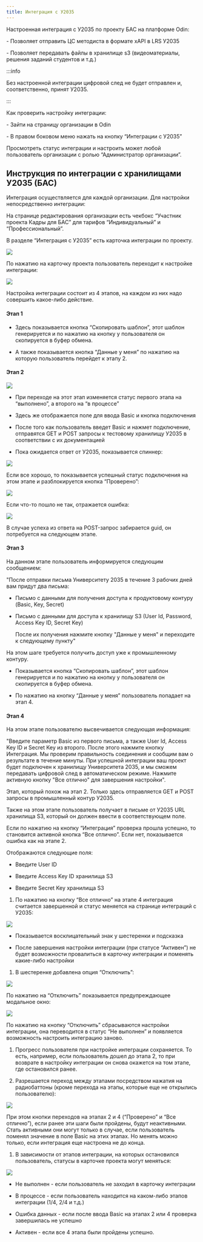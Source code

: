 ```yaml
---
title: Интеграция с У2035
---
```


Настроенная интеграция с У2035 по проекту БАС на платформе Odin:

\- Позволяет отправить ЦС методиста в формате xAPI в LRS У2035

\- Позволяет передавать файлы в хранилище s3 (видеоматериалы, решения заданий студентов и т.д.)

:::info 

Без настроенной интеграции цифровой след не будет отправлен и, соответственно, принят У2035.

:::

Как проверить настройку интеграции:

\- Зайти на страницу организации в Odin

\- В правом боковом меню нажать на кнопку “Интеграции с У2035”

Просмотреть статус интеграции и настроить может любой пользователь организации с ролью “Администратор организации”.

## Инструкция по интеграции с хранилищами У2035 (БАС)

Интеграция осуществляется для каждой организации.  Для настройки непосредственно интеграции:

На странице редактирования организации есть чекбокс “Участник проекта Кадры для БАС” для тарифов “Индивидуальный” и “Профессиональный”.

В разделе “Интеграция с У2035” есть карточка интеграции по проекту.

![](<../.gitbook/assets/image (31).png>)

По нажатию на карточку проекта пользователь переходит к настройке интеграции:

![](<../.gitbook/assets/image (32).png>)

Настройка интеграции состоит из 4 этапов, на каждом из них надо совершить какое-либо действие.

#### Этап 1

-  Здесь показывается кнопка “Скопировать шаблон”, этот шаблон генерируется и по нажатию на кнопку у пользователя он скопируется в буфер обмена.

-  А также показывается кнопка “Данные у меня” по нажатию на которую пользователь перейдет к этапу 2.

#### Этап 2

![](<../.gitbook/assets/image (33).png>)

-  При переходе на этот этап изменяется статус первого этапа на “выполнено”, а второго на “в процессе”

-  Здесь же отображается поле для ввода Basic и кнопка подключения

-  После того как пользователь введет Basic и нажмет подключение, отправятся GET и POST запросы к тестовому хранилищу У2035 в соответствии с их документацией

-  Пока ожидается ответ от У2035, показывается спиннер:

![](<../.gitbook/assets/image (34).png>)

Если все хорошо, то показывается успешный статус подключения на этом этапе и разблокируется кнопка “Проверено”:

![](<../.gitbook/assets/image (35).png>)

Если что-то пошло не так, отражается ошибка:

![](<../.gitbook/assets/image (36).png>)

В случае успеха из ответа на POST-запрос забирается guid, он потребуется на следующем этапе.

#### Этап 3

На данном этапе пользователь информируется следующим сообщением:

"После отправки письма Университету 2035 в течение 3 рабочих дней вам придут два письма:

-  Письмо с данными для получения доступа к продуктовому контуру (Basic, Key, Secret)

-  Письмо с данными для доступа к хранилищу S3 (User Id, Password, Access Key ID, Secret Key)

   После их получения нажмите кнопку "Данные у меня" и переходите к следующему пункту"

На этом шаге требуется получить доступ уже к промышленному контуру.

-  Показывается кнопка “Скопировать шаблон”, этот шаблон генерируется и по нажатию на кнопку у пользователя он скопируется в буфер обмена.

-  По нажатию на кнопку “Данные у меня” пользователь попадает на этап 4.

#### Этап 4

На этом этапе пользователю высвечивается следующая информация:

"Введите параметр Basic из первого письма, а также User Id, Access Key ID и Secret Key из второго. После этого нажмите кнопку Интеграция. Мы проверим правильность соединения и сообщим вам о результате в течение минуты. При успешной интеграции ваш проект будет подключен к хранилищу Университета 2035, и мы сможем передавать цифровой след в автоматическом режиме. Нажмите активную кнопку "Все отлично" для завершения настройки".

Этап, который похож на этап 2. Только здесь отправляется GET и POST запросы в промышленный контур У2035.

Также на этом этапе пользователь получает в письме от У2035 URL хранилища S3, который он должен ввести в соответствующем поле.

Если по нажатию на кнопку “Интеграция” проверка прошла успешно, то становится активной кнопка “Все отлично”. Если нет, показывается ошибка как на этапе 2.

Отображаются следующие поля:

-  Введите User ID

-  Введите Access Key ID хранилища S3

-  Введите Secret Key хранилища S3

1. По нажатию на кнопку “Все отлично” на этапе 4 интеграция считается завершенной и статус меняется на странице интеграций с У2035:

![](<../.gitbook/assets/image (40).png>)

-  Показывается восклицательный знак у шестеренки и подсказка

-  После завершения настройки интеграции (при статусе “Активен”) не будет возможности провалиться в карточку интеграции и поменять какие-либо настройки

1. В шестеренке добавлена опция “Отключить”:

![](<../.gitbook/assets/image (41).png>)

По нажатию на “Отключить” показывается предупреждающее модальное окно:

![](<../.gitbook/assets/image (42).png>)

По нажатию на кнопку “Отключить” сбрасываются настройки интеграции, она переводится в статус “Не выполнен” и появляется возможность настроить интеграцию заново.

1. Прогресс пользователя при настройке интеграции сохраняется. То есть, например, если пользователь дошел до этапа 2, то при возврате в настройку интеграции он снова окажется на том этапе, где остановился ранее.

2. Разрешается переход между этапами посредством нажатия на радиобаттоны (кроме перехода на этапы, которые еще не открылись пользователю):

![](<../.gitbook/assets/image (43).png>)

При этом кнопки переходов на этапах 2 и 4 (“Проверено” и “Все отлично”), если ранее эти шаги были пройдены, будут неактивными. Стать активными они могут только в случае, если пользователь поменял значение в поле Basic на этих этапах. Но менять можно только, если интеграция еще настроена не до конца.

1. В зависимости от этапов интеграции, на которых остановился пользователь, статусы в карточке проекта могут меняться:

![](<../.gitbook/assets/image (44).png>)

-  Не выполнен - если пользователь не заходил в карточку интеграции

-  В процессе - если пользователь находится на каком-либо этапов интеграции (1/4, 2/4 и т.д.)

-  Ошибка данных - если после ввода Basic на этапах 2 или 4 проверка завершилась не успешно

-  Активен - если все 4 этапа были пройдены успешно.
